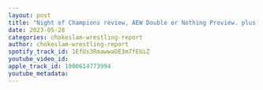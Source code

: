 ```yaml
---
layout: post
title: "Night of Champions review, AEW Double or Nothing Preview. plus some news"
date: 2023-05-28
categories: chokeslam-wrestling-report
author: chokeslam-wrestling-report
spotify_track_id: 1EfUs3RmawwaDE3m7fEUiZ
youtube_video_id: 
apple_track_id: 1000614773994
youtube_metadata: 
---
```

